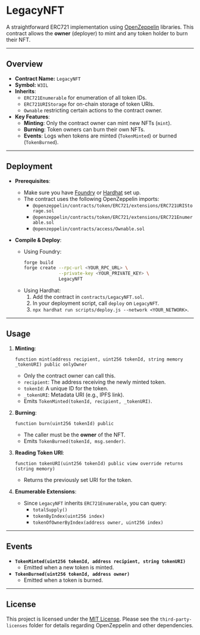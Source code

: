 # LegacyNFT

A straightforward ERC721 implementation using [OpenZeppelin](https://github.com/OpenZeppelin/openzeppelin-contracts) libraries. This contract allows the **owner** (deployer) to mint and any token holder to burn their NFT.

---

## Overview

- **Contract Name:** `LegacyNFT`
- **Symbol:** `W3IL`
- **Inherits**:
  - `ERC721Enumerable` for enumeration of all token IDs.
  - `ERC721URIStorage` for on-chain storage of token URIs.
  - `Ownable` restricting certain actions to the contract owner.
- **Key Features**:
  - **Minting**: Only the contract owner can mint new NFTs (`mint`).
  - **Burning**: Token owners can burn their own NFTs.
  - **Events**: Logs when tokens are minted (`TokenMinted`) or burned (`TokenBurned`).

---

## Deployment

- **Prerequisites**:
  - Make sure you have [Foundry](https://book.getfoundry.sh/) or [Hardhat](https://hardhat.org/) set up.
  - The contract uses the following OpenZeppelin imports:
    - `@openzeppelin/contracts/token/ERC721/extensions/ERC721URIStorage.sol`
    - `@openzeppelin/contracts/token/ERC721/extensions/ERC721Enumerable.sol`
    - `@openzeppelin/contracts/access/Ownable.sol`

- **Compile & Deploy**:
  - Using Foundry:
    ```bash
    forge build
    forge create --rpc-url <YOUR_RPC_URL> \
                 --private-key <YOUR_PRIVATE_KEY> \
                 LegacyNFT
    ```
  - Using Hardhat:
    1. Add the contract in `contracts/LegacyNFT.sol`.
    2. In your deployment script, call `deploy` on `LegacyNFT`.
    3. `npx hardhat run scripts/deploy.js --network <YOUR_NETWORK>`.

---

## Usage

1. **Minting**:
   ```solidity
   function mint(address recipient, uint256 tokenId, string memory _tokenURI) public onlyOwner
   ```
   - Only the contract owner can call this.
   - `recipient`: The address receiving the newly minted token.
   - `tokenId`: A unique ID for the token.
   - `_tokenURI`: Metadata URI (e.g., IPFS link).
   - Emits `TokenMinted(tokenId, recipient, _tokenURI)`.

2. **Burning**:
   ```solidity
   function burn(uint256 tokenId) public
   ```
   - The caller must be the **owner** of the NFT.
   - Emits `TokenBurned(tokenId, msg.sender)`.

3. **Reading Token URI**:
   ```solidity
   function tokenURI(uint256 tokenId) public view override returns (string memory)
   ```
   - Returns the previously set URI for the token.

4. **Enumerable Extensions**:
   - Since `LegacyNFT` inherits `ERC721Enumerable`, you can query:
     - `totalSupply()`
     - `tokenByIndex(uint256 index)`
     - `tokenOfOwnerByIndex(address owner, uint256 index)`

---

## Events

- **`TokenMinted(uint256 tokenId, address recipient, string tokenURI)`**
  - Emitted when a new token is minted.
- **`TokenBurned(uint256 tokenId, address owner)`**
  - Emitted when a token is burned.

---

## License

This project is licensed under the [MIT License](LICENSE). Please see the `third-party-licenses` folder for details regarding OpenZeppelin and other dependencies.